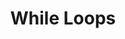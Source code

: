 ---
slug: while-loops
version: v1.301.0
title: While Loops
tags: ['Flow Editor']
video: /videos/while_loop_changelog.mp4
description: While loops execute a sequence of code indefinitely until the user cancels or a step set to Early Stop stops.
features:
  [
    'The loop will continue to run until canceled, either manually or with an Early Stop for step or loop.',
    'Skip failure mode.',
    'Test and iteration.'
  ]
docs: /docs/flows/while_loops
---